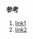 ### 参考

1. [link1](http://devtian.me/2015/03/24/translate-how-does-cache-work-in-AFNetworking/)
2. [link2](http://nshipster.cn/nsurlcache/)